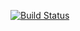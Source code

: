 [![Build Status](https://travis-ci.org/evgeshkarub/laba01.svg?branch=master)](https://travis-ci.org/evgeshkarub/laba01)
